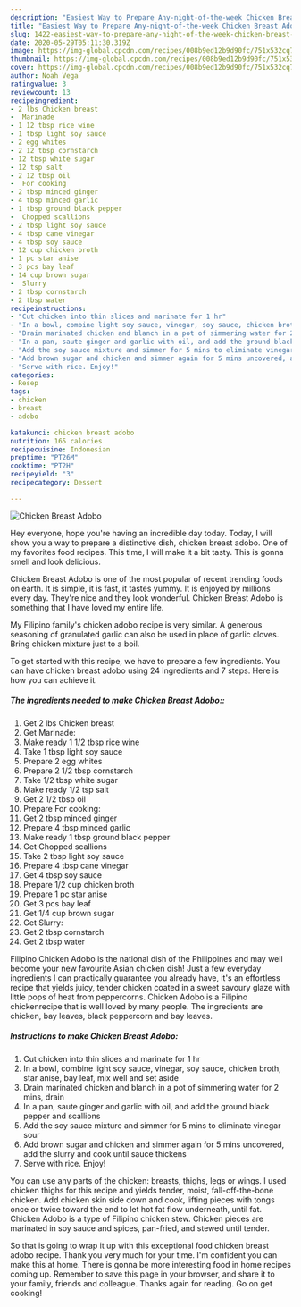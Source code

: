 ```yaml
---
description: "Easiest Way to Prepare Any-night-of-the-week Chicken Breast Adobo"
title: "Easiest Way to Prepare Any-night-of-the-week Chicken Breast Adobo"
slug: 1422-easiest-way-to-prepare-any-night-of-the-week-chicken-breast-adobo
date: 2020-05-29T05:11:30.319Z
image: https://img-global.cpcdn.com/recipes/008b9ed12b9d90fc/751x532cq70/chicken-breast-adobo-recipe-main-photo.jpg
thumbnail: https://img-global.cpcdn.com/recipes/008b9ed12b9d90fc/751x532cq70/chicken-breast-adobo-recipe-main-photo.jpg
cover: https://img-global.cpcdn.com/recipes/008b9ed12b9d90fc/751x532cq70/chicken-breast-adobo-recipe-main-photo.jpg
author: Noah Vega
ratingvalue: 3
reviewcount: 13
recipeingredient:
- 2 lbs Chicken breast
-  Marinade
- 1 12 tbsp rice wine
- 1 tbsp light soy sauce
- 2 egg whites
- 2 12 tbsp cornstarch
- 12 tbsp white sugar
- 12 tsp salt
- 2 12 tbsp oil
-  For cooking
- 2 tbsp minced ginger
- 4 tbsp minced garlic
- 1 tbsp ground black pepper
-  Chopped scallions
- 2 tbsp light soy sauce
- 4 tbsp cane vinegar
- 4 tbsp soy sauce
- 12 cup chicken broth
- 1 pc star anise
- 3 pcs bay leaf
- 14 cup brown sugar
-  Slurry
- 2 tbsp cornstarch
- 2 tbsp water
recipeinstructions:
- "Cut chicken into thin slices and marinate for 1 hr"
- "In a bowl, combine light soy sauce, vinegar, soy sauce, chicken broth, star anise, bay leaf, mix well and set aside"
- "Drain marinated chicken and blanch in a pot of simmering water for 2 mins, drain"
- "In a pan, saute ginger and garlic with oil, and add the ground black pepper and scallions"
- "Add the soy sauce mixture and simmer for 5 mins to eliminate vinegar sour"
- "Add brown sugar and chicken and simmer again for 5 mins uncovered, add the slurry and cook until sauce thickens"
- "Serve with rice. Enjoy!"
categories:
- Resep
tags:
- chicken
- breast
- adobo

katakunci: chicken breast adobo
nutrition: 165 calories
recipecuisine: Indonesian
preptime: "PT26M"
cooktime: "PT2H"
recipeyield: "3"
recipecategory: Dessert

---
```



![Chicken Breast Adobo](https://img-global.cpcdn.com/recipes/008b9ed12b9d90fc/751x532cq70/chicken-breast-adobo-recipe-main-photo.jpg)

Hey everyone, hope you're having an incredible day today. Today, I will show you a way to prepare a distinctive dish, chicken breast adobo. One of my favorites food recipes. This time, I will make it a bit tasty. This is gonna smell and look delicious.

Chicken Breast Adobo is one of the most popular of recent trending foods on earth. It is simple, it is fast, it tastes yummy. It is enjoyed by millions every day. They're nice and they look wonderful. Chicken Breast Adobo is something that I have loved my entire life.

My Filipino family&#39;s chicken adobo recipe is very similar. A generous seasoning of granulated garlic can also be used in place of garlic cloves. Bring chicken mixture just to a boil.


To get started with this recipe, we have to prepare a few ingredients. You can have chicken breast adobo using 24 ingredients and 7 steps. Here is how you can achieve it.

##### The ingredients needed to make Chicken Breast Adobo::

1. Get 2 lbs Chicken breast
1. Get  Marinade:
1. Make ready 1 1/2 tbsp rice wine
1. Take 1 tbsp light soy sauce
1. Prepare 2 egg whites
1. Prepare 2 1/2 tbsp cornstarch
1. Take 1/2 tbsp white sugar
1. Make ready 1/2 tsp salt
1. Get 2 1/2 tbsp oil
1. Prepare  For cooking:
1. Get 2 tbsp minced ginger
1. Prepare 4 tbsp minced garlic
1. Make ready 1 tbsp ground black pepper
1. Get  Chopped scallions
1. Take 2 tbsp light soy sauce
1. Prepare 4 tbsp cane vinegar
1. Get 4 tbsp soy sauce
1. Prepare 1/2 cup chicken broth
1. Prepare 1 pc star anise
1. Get 3 pcs bay leaf
1. Get 1/4 cup brown sugar
1. Get  Slurry:
1. Get 2 tbsp cornstarch
1. Get 2 tbsp water


Filipino Chicken Adobo is the national dish of the Philippines and may well become your new favourite Asian chicken dish! Just a few everyday ingredients I can practically guarantee you already have, it&#39;s an effortless recipe that yields juicy, tender chicken coated in a sweet savoury glaze with little pops of heat from peppercorns. Chicken Adobo is a Filipino chickenrecipe that is well loved by many people. The ingredients are chicken, bay leaves, black peppercorn and bay leaves. 

##### Instructions to make Chicken Breast Adobo:

1. Cut chicken into thin slices and marinate for 1 hr
1. In a bowl, combine light soy sauce, vinegar, soy sauce, chicken broth, star anise, bay leaf, mix well and set aside
1. Drain marinated chicken and blanch in a pot of simmering water for 2 mins, drain
1. In a pan, saute ginger and garlic with oil, and add the ground black pepper and scallions
1. Add the soy sauce mixture and simmer for 5 mins to eliminate vinegar sour
1. Add brown sugar and chicken and simmer again for 5 mins uncovered, add the slurry and cook until sauce thickens
1. Serve with rice. Enjoy!


You can use any parts of the chicken: breasts, thighs, legs or wings. I used chicken thighs for this recipe and yields tender, moist, fall-off-the-bone chicken. Add chicken skin side down and cook, lifting pieces with tongs once or twice toward the end to let hot fat flow underneath, until fat. Chicken Adobo is a type of Filipino chicken stew. Chicken pieces are marinated in soy sauce and spices, pan-fried, and stewed until tender. 

So that is going to wrap it up with this exceptional food chicken breast adobo recipe. Thank you very much for your time. I'm confident you can make this at home. There is gonna be more interesting food in home recipes coming up. Remember to save this page in your browser, and share it to your family, friends and colleague. Thanks again for reading. Go on get cooking!
